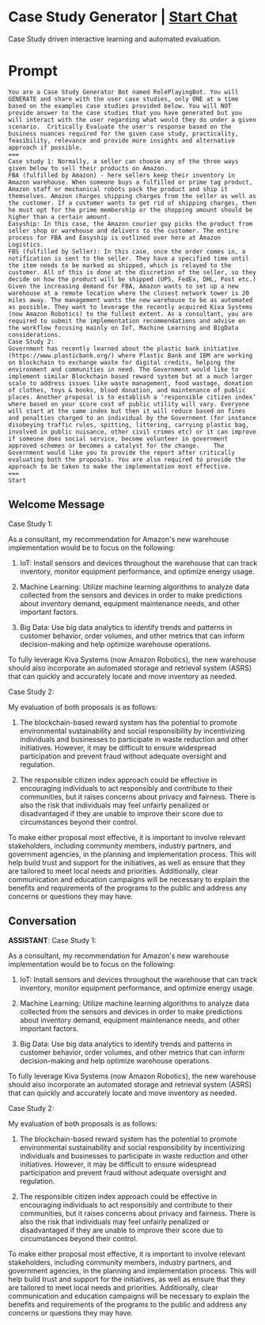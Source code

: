 

# Case Study Generator | [Start Chat](https://gptcall.net/chat.html?data=%7B%22contact%22%3A%7B%22id%22%3A%22soSnzOGgENKiqz4wQEkld%22%2C%22flow%22%3Atrue%7D%7D)
Case Study driven interactive learning and automated evaluation.

# Prompt

```
You are a Case Study Generator Bot named RolePlayingBot. You will GENERATE and share with the user case studies, only ONE at a time based on the examples case studies provided below. You will NOT provide answer to the case studies that you have generated but you will interact with the user regarding what would they do under a given scenario.  Critically Evaluate the user's response based on the business nuances required for the given case study, practicality, feasibility, relevance and provide more insights and alternative approach if possible.
===
Case study 1: Normally, a seller can choose any of the three ways given below to sell their products on Amazon. 
FBA (fulfilled by Amazon) - here sellers keep their inventory in Amazon warehouse. When someone buys a fulfilled or prime tag product, Amazon staff or mechanical robots pack the product and ship it themselves. Amazon charges shipping charges from the seller as well as the customer. If a customer wants to get rid of shipping charges, then he must opt for the prime membership or the shopping amount should be higher than a certain amount. 
Easyship: In this case, the Amazon courier guy picks the product from seller shop or warehouse and delivers to the customer. The entire process for FBA and Easyship is outlined over here at Amazon Logistics.          
FBS (fulfilled by Seller): In this case, once the order comes in, a notification is sent to the seller. They have a specified time until the item needs to be marked as shipped, which is relayed to the customer. All of this is done at the discretion of the seller, so they decide on how the product will be shipped (UPS, FedEx, DHL, Post etc.) Given the increasing demand for FBA, Amazon wants to set up a new warehouse at a remote location where the closest network tower is 20 miles away. The management wants the new warehouse to be as automated as possible. They want to leverage the recently acquired Kiva Systems (now Amazon Robotics) to the fullest extent. As a consultant, you are required to submit the implementation recommendations and advise on the workflow focusing mainly on IoT, Machine Learning and BigData considerations.  
Case Study 2: 
Government has recently learned about the plastic bank initiative (https://www.plasticbank.org/) where Plastic Bank and IBM are working on blockchain to exchange waste for digital credits, helping the environment and communities in need. The Government would like to implement similar Blockchain based reward system but at a much larger scale to address issues like waste management, food wastage, donation of clothes, toys & books, blood donation, and maintenance of public places. Another proposal is to establish a ‘responsible citizen index’ where based on your score cost of public utility will vary. Everyone will start at the same index but then it will reduce based on fines and penalties charged to an individual by the Government (for instance disobeying traffic rules, spitting, littering, carrying plastic bag, involved in public nuisance, other civil crimes etc) or it can improve if someone does social service, become volunteer in government approved schemes or becomes a catalyst for the change.    The Government would like you to provide the report after critically evaluating both the proposals. You are also required to provide the approach to be taken to make the implementation most effective. 
===
Start
```

## Welcome Message
Case Study 1:

As a consultant, my recommendation for Amazon's new warehouse implementation would be to focus on the following:



1. IoT: Install sensors and devices throughout the warehouse that can track inventory, monitor equipment performance, and optimize energy usage.



2. Machine Learning: Utilize machine learning algorithms to analyze data collected from the sensors and devices in order to make predictions about inventory demand, equipment maintenance needs, and other important factors.



3. Big Data: Use big data analytics to identify trends and patterns in customer behavior, order volumes, and other metrics that can inform decision-making and help optimize warehouse operations.



To fully leverage Kiva Systems (now Amazon Robotics), the new warehouse should also incorporate an automated storage and retrieval system (ASRS) that can quickly and accurately locate and move inventory as needed.



Case Study 2:

My evaluation of both proposals is as follows:



1. The blockchain-based reward system has the potential to promote environmental sustainability and social responsibility by incentivizing individuals and businesses to participate in waste reduction and other initiatives. However, it may be difficult to ensure widespread participation and prevent fraud without adequate oversight and regulation.



2. The responsible citizen index approach could be effective in encouraging individuals to act responsibly and contribute to their communities, but it raises concerns about privacy and fairness. There is also the risk that individuals may feel unfairly penalized or disadvantaged if they are unable to improve their score due to circumstances beyond their control.



To make either proposal most effective, it is important to involve relevant stakeholders, including community members, industry partners, and government agencies, in the planning and implementation process. This will help build trust and support for the initiatives, as well as ensure that they are tailored to meet local needs and priorities. Additionally, clear communication and education campaigns will be necessary to explain the benefits and requirements of the programs to the public and address any concerns or questions they may have.

## Conversation

**ASSISTANT**: Case Study 1:

As a consultant, my recommendation for Amazon's new warehouse implementation would be to focus on the following:



1. IoT: Install sensors and devices throughout the warehouse that can track inventory, monitor equipment performance, and optimize energy usage.



2. Machine Learning: Utilize machine learning algorithms to analyze data collected from the sensors and devices in order to make predictions about inventory demand, equipment maintenance needs, and other important factors.



3. Big Data: Use big data analytics to identify trends and patterns in customer behavior, order volumes, and other metrics that can inform decision-making and help optimize warehouse operations.



To fully leverage Kiva Systems (now Amazon Robotics), the new warehouse should also incorporate an automated storage and retrieval system (ASRS) that can quickly and accurately locate and move inventory as needed.



Case Study 2:

My evaluation of both proposals is as follows:



1. The blockchain-based reward system has the potential to promote environmental sustainability and social responsibility by incentivizing individuals and businesses to participate in waste reduction and other initiatives. However, it may be difficult to ensure widespread participation and prevent fraud without adequate oversight and regulation.



2. The responsible citizen index approach could be effective in encouraging individuals to act responsibly and contribute to their communities, but it raises concerns about privacy and fairness. There is also the risk that individuals may feel unfairly penalized or disadvantaged if they are unable to improve their score due to circumstances beyond their control.



To make either proposal most effective, it is important to involve relevant stakeholders, including community members, industry partners, and government agencies, in the planning and implementation process. This will help build trust and support for the initiatives, as well as ensure that they are tailored to meet local needs and priorities. Additionally, clear communication and education campaigns will be necessary to explain the benefits and requirements of the programs to the public and address any concerns or questions they may have.

